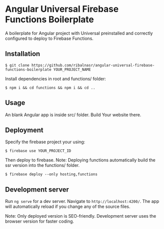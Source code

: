 # Angular Universal Firebase Functions Boilerplate

A boilerplate for Angular project with Universal preinstalled and correctly configured to deploy to Firebase Functions.

## Installation

```npm
$ git clone https://github.com/ribalnasr/angular-universal-firebase-functions-boilerplate YOUR_PROJECT_NAME
```

Install dependencies in root and functions/ folder:

```npm
$ npm i && cd functions && npm i && cd ..
```

## Usage

An blank Angular app is inside src/ folder. Build Your website there.

## Deployment

Specify the firebase project your using:

```npm
$ firebase use YOUR_PROJECT_ID
```

Then deploy to firebase.
Note: Deploying functions automatically build the ssr version into the functions/ folder.

```npm
$ firebase deploy --only hosting,functions
```

## Development server

Run `ng serve` for a dev server. Navigate to `http://localhost:4200/`. The app will automatically reload if you change any of the source files.

Note: Only deployed version is SEO-friendly. Development server uses the browser version for faster coding.